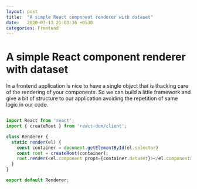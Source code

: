 ```yaml
---
layout: post
title:  "A simple React component renderer with dataset"
date:   2020-07-13 21:03:36 +0530
categories: Frontend
---
```


# A simple React component renderer with dataset

In a frontend application is nice to have a single object that is thacking care of the rendering of your components. So we can build a little framework and give a bit of structure to our application avoiding the repetition of same logic in our code.

```javascript

import React from 'react';
import { createRoot } from 'react-dom/client';

class Renderer {
  static render(el) {
    const container = document.getElementById(el.selector)
    const root = createRoot(container);
    root.render(<el.component props={container.dataset}></el.component>);
  }
}

export default Renderer;

```

